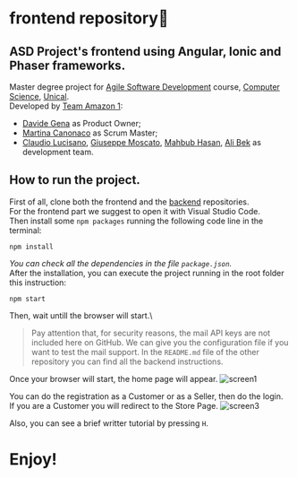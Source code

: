 # frontend repository🎨
## ASD Project's frontend using Angular, Ionic and Phaser frameworks.
Master degree project for [Agile Software Development](https://sites.google.com/unical.it/inf-agile-software-development) course, [Computer Science](https://informatica.unical.it/home-page), [Unical](https://www.unical.it/portale/).\
Developed by [Team Amazon 1](https://github.com/TeamAgileSoftwareDevelopmentUnical):
+ [Davide Gena](https://github.com/DavidG33k) as Product Owner;
+ [Martina Canonaco](https://github.com/MartinaCanonPh) as Scrum Master;
+ [Claudio Lucisano](https://github.com/Claudiocli), [Giuseppe Moscato](https://github.com/PeppeMoscato), [Mahbub Hasan](https://github.com/mahbub-hasan), [Ali Bek](https://github.com/BEK1) as development team.


## How to run the project.
First of all, clone both the frontend and the [backend](https://github.com/TeamAgileSoftwareDevelopmentUnical/backend) repositories.\
For the frontend part we suggest to open it with Visual Studio Code.\
Then install some `npm packages` running the following code line in the terminal:
```
npm install
```
_You can check all the dependencies in the file `package.json`._\
After the installation, you can execute the project running in the root folder this instruction:
```
npm start
```
Then, wait untill the browser will start.\

>Pay attention that, for security reasons, the mail API keys are not included here on GitHub.
>We can give you the configuration file if you want to test the mail support.
In the `README.md` file of the other repository you can find all the backend instructions.

Once your browser will start, the home page will appear.
![screen1](https://user-images.githubusercontent.com/48436360/151399438-67bdba51-d662-4f18-82f6-dd41c1c04212.jpg)

You can do the registration as a Customer or as a Seller, then do the login.\
If you are a Customer you will redirect to the Store Page.
![screen3](https://user-images.githubusercontent.com/48436360/151402050-6fc992d8-bd3d-4d5e-a0ed-2d163575235f.jpg)

Also, you can see a brief writter tutorial by pressing `H`.

# Enjoy!
